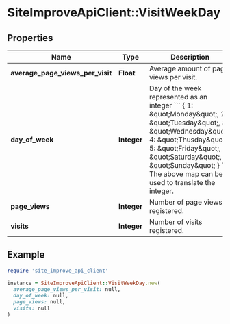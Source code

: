 # SiteImproveApiClient::VisitWeekDay

## Properties

| Name | Type | Description | Notes |
| ---- | ---- | ----------- | ----- |
| **average_page_views_per_visit** | **Float** | Average amount of page views per visit. |  |
| **day_of_week** | **Integer** | Day of the week represented as an integer &#x60;&#x60;&#x60; {  1: \&quot;Monday\&quot;,  2: \&quot;Tuesday\&quot;,  3: \&quot;Wednesday\&quot;,  4: \&quot;Thusday\&quot;,  5: \&quot;Friday\&quot;,  6: \&quot;Saturday\&quot;,  7: \&quot;Sunday\&quot; } &#x60;&#x60;&#x60; The above map can be used to translate the integer. |  |
| **page_views** | **Integer** | Number of page views registered. | [optional] |
| **visits** | **Integer** | Number of visits registered. | [optional] |

## Example

```ruby
require 'site_improve_api_client'

instance = SiteImproveApiClient::VisitWeekDay.new(
  average_page_views_per_visit: null,
  day_of_week: null,
  page_views: null,
  visits: null
)
```

